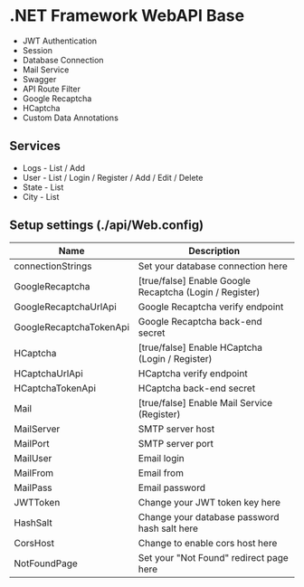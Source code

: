 # .NET Framework WebAPI Base

* JWT Authentication
* Session
* Database Connection
* Mail Service
* Swagger
* API Route Filter
* Google Recaptcha
* HCaptcha
* Custom Data Annotations

## Services

* Logs - List / Add
* User - List / Login / Register / Add / Edit / Delete
* State - List
* City - List

## Setup settings (./api/Web.config)

| Name | Description |
| ------ | ------ |
| connectionStrings | Set your database connection here |
| GoogleRecaptcha | [true/false] Enable Google Recaptcha (Login / Register) |
| GoogleRecaptchaUrlApi | Google Recaptcha verify endpoint |
| GoogleRecaptchaTokenApi | Google Recaptcha back-end secret |
| HCaptcha | [true/false] Enable HCaptcha (Login / Register) |
| HCaptchaUrlApi | HCaptcha verify endpoint |
| HCaptchaTokenApi | HCaptcha back-end secret |
| Mail | [true/false] Enable Mail Service (Register) |
| MailServer | SMTP server host |
| MailPort | SMTP server port |
| MailUser | Email login |
| MailFrom | Email from |
| MailPass | Email password |
| JWTToken | Change your JWT token key here |
| HashSalt | Change your database password hash salt here |
| CorsHost | Change to enable cors host here |
| NotFoundPage | Set your "Not Found" redirect page here |
